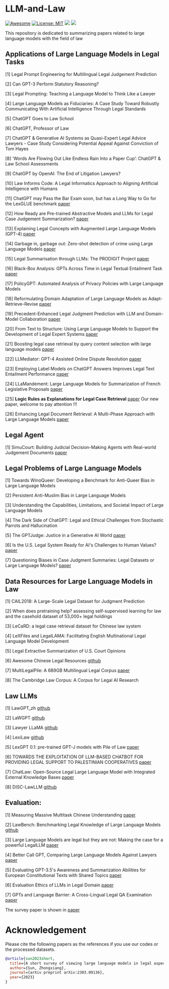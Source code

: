 # LLM-and-Law
[![Awesome](https://awesome.re/badge.svg)](https://github.com/zjunlp/ModelEditingPapers) 
[![License: MIT](https://img.shields.io/badge/License-MIT-green.svg)](https://opensource.org/licenses/MIT)
![](https://img.shields.io/github/last-commit/Jeryi-Sun/LLM-and-Law?color=green) 
![](https://img.shields.io/badge/PRs-Welcome-red)

This repository is dedicated to summarizing papers related to large language models with the field of law
## Applications of Large Language Models in Legal Tasks

[1] Legal Prompt Engineering for Multilingual Legal Judgement Prediction

[2] Can GPT-3 Perform Statutory Reasoning?

[3] Legal Prompting: Teaching a Language Model to Think Like a Lawyer

[4] Large Language Models as Fiduciaries: A Case Study Toward Robustly Communicating With Artificial Intelligence Through Legal Standards

[5] ChatGPT Goes to Law School

[6] ChatGPT, Professor of Law

[7] ChatGPT & Generative AI Systems as Quasi-Expert Legal Advice Lawyers - Case Study Considering Potential Appeal Against Conviction of Tom Hayes

[8] ‘Words Are Flowing Out Like Endless Rain Into a Paper Cup’: ChatGPT & Law School Assessments

[9] ChatGPT by OpenAI: The End of Litigation Lawyers?

[10] Law Informs Code: A Legal Informatics Approach to Aligning Artificial Intelligence with Humans

[11] ChatGPT may Pass the Bar Exam soon, but has a Long Way to Go for the LexGLUE benchmark [paper](https://arxiv.org/pdf/2304.12202v1.pdf)

[12] How Ready are Pre-trained Abstractive Models and LLMs for Legal Case Judgement Summarization? [paper](https://arxiv.org/pdf/2306.01248v1.pdf)

[13] Explaining Legal Concepts with Augmented Large Language Models (GPT-4) [paper](https://arxiv.org/pdf/2306.09525v1.pdf)

[14] Garbage in, garbage out: Zero-shot detection of crime using Large Language Models [paper](http://arxiv.org/pdf/2307.06844v1)

[15] Legal Summarisation through LLMs: The PRODIGIT Project  [paper](https://arxiv.org/pdf/2308.04416v1.pdf)

[16] Black-Box Analysis: GPTs Across Time in Legal Textual Entailment Task [paper](https://arxiv.org/pdf/2309.05501v1.pdf)

[17]  PolicyGPT: Automated Analysis of Privacy Policies with Large Language Models

[18] Reformulating Domain Adaptation of Large Language Models as Adapt-Retrieve-Revise [paper](https://browse.arxiv.org/pdf/2310.03328v1.pdf)

[19] Precedent-Enhanced Legal Judgment Prediction with LLM and Domain-Model Collaboration [paper](https://arxiv.org/pdf/2310.09241.pdf)

[20] From Text to Structure: Using Large Language Models to Support the Development of Legal Expert Systems [paper](http://arxiv.org/pdf/2311.04911v1)

[21] Boosting legal case retrieval by query content selection with large language models [paper](https://arxiv.org/pdf/2312.03494v1.pdf)

[22] LLMediator: GPT-4 Assisted Online Dispute Resolution [paper](https://arxiv.org/pdf/2307.16732v1.pdf)

[23] Employing Label Models on ChatGPT Answers Improves Legal Text Entailment Performance [paper](https://arxiv.org/pdf/2401.17897v1.pdf)

[24] LLaMandement: Large Language Models for Summarization of French Legislative Proposals [paper](https://arxiv.org/pdf/2401.16182v1.pdf)

[25] **Logic Rules as Explanations for Legal Case Retrieval** [paper](http://arxiv.org/pdf/2403.01457v1) Our new paper, welcome to pay attention !!!

[26] Enhancing Legal Document Retrieval: A Multi-Phase Approach with Large Language Models [paper](https://arxiv.org/pdf/2403.18093v1.pdf) 



## Legal Agent
[1] SimuCourt: Building Judicial Decision-Making Agents with Real-world Judgement Documents [paper](https://arxiv.org/pdf/2403.02959v1.pdf)

## Legal Problems of Large Language Models

[1] Towards WinoQueer: Developing a Benchmark for Anti-Queer Bias in Large Language Models

[2] Persistent Anti-Muslim Bias in Large Language Models

[3] Understanding the Capabilities, Limitations, and Societal Impact of Large Language Models

[4] The Dark Side of ChatGPT: Legal and Ethical Challenges from Stochastic Parrots and Hallucination

[5] The GPTJudge: Justice in a Generative AI World [paper](https://papers.ssrn.com/sol3/papers.cfm?abstract_id=4460184)

[6] Is the U.S. Legal System Ready for AI's Challenges to Human Values? [paper](http://arxiv.org/pdf/2308.15906v1)

[7] Questioning Biases in Case Judgment Summaries: Legal Datasets or Large Language Models? [paper](https://arxiv.org/pdf/2312.00554.pdf)

## Data Resources for Large Language Models in Law

[1] CAIL2018: A Large-Scale Legal Dataset for Judgment Prediction

[2] When does pretraining help? assessing self-supervised learning for law and the casehold dataset of 53,000+ legal holdings

[3] LeCaRD: a legal case retrieval dataset for Chinese law system

[4] LeXFiles and LegalLAMA: Facilitating English Multinational Legal Language Model Development

[5] Legal Extractive Summarization of U.S. Court Opinions

[6] Awesome Chinese Legal Resources [github](https://github.com/pengxiao-song/awesome-chinese-legal-resources)

[7] MultiLegalPile: A 689GB Multilingual Legal Corpus [paper](https://arxiv.org/pdf/2306.02069v1.pdf)

[8] The Cambridge Law Corpus: A Corpus for Legal AI Research


## Law LLMs

[1] LawGPT_zh [github](github.com/LiuHC0428/LAW-GPT)

[2] LaWGPT [github](https://github.com/pengxiao-song/LaWGPT)

[3] Lawyer LLaMA [github](https://github.com/AndrewZhe/lawyer-llama)

[4] LexiLaw [github](https://github.com/CSHaitao/LexiLaw)

[5] LexGPT 0.1: pre-trained GPT-J models with Pile of Law [paper](https://arxiv.org/pdf/2306.05431v1.pdf)

[6] TOWARDS THE EXPLOITATION OF LLM-BASED CHATBOT FOR PROVIDING LEGAL SUPPORT TO PALESTINIAN COOPERATIVES [paper](https://arxiv.org/pdf/2306.05827v1.pdf)

[7] ChatLaw: Open-Source Legal Large Language Model with Integrated External Knowledge Bases [paper](http://arxiv.org/pdf/2306.16092v1)

[8] DISC-LawLLM [github](https://github.com/FudanDISC/DISC-LawLLM)


## Evaluation:
[1] Measuring Massive Multitask Chinese Understanding [paper](https://arxiv.org/pdf/2304.12986.pdf)

[2] LawBench: Benchmarking Legal Knowledge of Large Language Models [github](https://github.com/open-compass/LawBench)

[3] Large Language Models are legal but they are not: Making the case for a powerful LegalLLM [paper](http://arxiv.org/pdf/2311.08890v1)

[4]  Better Call GPT, Comparing Large Language Models Against Lawyers [paper](http://arxiv.org/pdf/2401.16212v1)

[5] Evaluating GPT-3.5's Awareness and Summarization Abilities for European Constitutional Texts with Shared Topics [paper](https://arxiv.org/pdf/2401.14524v1.pdf)

[6] Evaluation Ethics of LLMs in Legal Domain  [paper](https://arxiv.org/pdf/2401.14524v1.pdf)

[7] GPTs and Language Barrier: A Cross-Lingual Legal QA Examination [paper](https://arxiv.org/pdf/2403.18098v1.pdf)


The survey paper is shown in [paper](https://arxiv.org/abs/2403.11152)

# Acknowledgement
Please cite the following papers as the references if you use our codes or the processed datasets.

```bib
@article{sun2023short,
  title={A short survey of viewing large language models in legal aspect},
  author={Sun, Zhongxiang},
  journal={arXiv preprint arXiv:2303.09136},
  year={2023}
}
```

